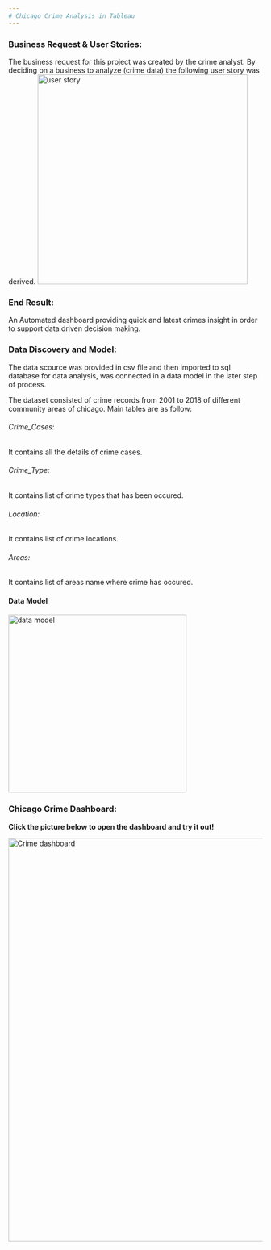 ```yaml
---
# Chicago Crime Analysis in Tableau 
---
```


<h3>Business Request & User Stories:</h3> 
The business request for this project was created by the crime analyst. By deciding on a business to analyze (crime data) the following user story was derived.

<img width="416" alt="user story" src="https://user-images.githubusercontent.com/25719763/123799250-e1386780-d89c-11eb-9e1a-f9e8e88ca7cb.png">


 <h3>End Result: </h3>
 An Automated dashboard providing quick and latest crimes insight in order to support data driven decision making.
 
 <h3>Data Discovery and Model:</h3>
The data scource was provided in csv file and then imported to sql database for data analysis, was connected in a data model in the later step of process.

The dataset consisted of crime records from 2001 to 2018 of different community areas of chicago.
Main tables are as follow:

 <h6> Crime_Cases:</h6> 
   It contains all the details of crime cases.
  
 <h6> Crime_Type:</h6>
   It contains list of crime types that has been occured.
  
 <h6> Location:</h6>
   It contains list of crime locations.
     
 <h6> Areas:</h6>
   It contains list of areas name where crime has occured.
 
   <h4>Data Model</h4>
       <img width="353" alt="data model" src="https://user-images.githubusercontent.com/25719763/123807295-9589bc00-d8a4-11eb-96b6-700fec7f04ef.png">
     
          
  <h3>Chicago Crime Dashboard:</h3>

**Click the picture below to open the dashboard and try it out!**   


 [<img width="800"  alt="Crime dashboard" src="https://user-images.githubusercontent.com/25719763/123544525-81a95300-d708-11eb-8716-cc8c5751aa30.png">](https://public.tableau.com/app/profile/hira3076/viz/ChicagoCrimeAnalysis_16703239413220/Dashboard1)


